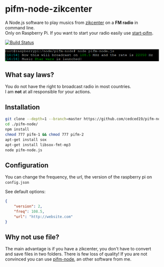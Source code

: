 # pifm-node-zikcenter

A Node.js software to play musics from [zikcenter](https://github.com/cedced19/zikcenter) on a __FM radio__ in command line.  
Only on Raspberry Pi.
If you want to start your radio easily use [start-pifm](https://github.com/cedced19/start-pifm).

[![Build Status](https://travis-ci.org/cedced19/pifm-node-zikcenter.svg)](https://travis-ci.org/cedced19/pifm-node-zikcenter)

![](https://raw.githubusercontent.com/cedced19/pifm-node-zikcenter/master/demo.png)

## What say laws?

You do not have the right to broadcast radio in most countries.  
I am __not__ at all responsible for your actions.  

## Installation

```bash
git clone --depth=1 --branch=master https://github.com/cedced19/pifm-node
cd ./pifm-node/
npm install
chmod 777 pifm-1 && chmod 777 pifm-2
apt-get install sox
apt-get install libsox-fmt-mp3
node pifm-node.js
```

## Configuration

You can change the frequency, the url, the version of the raspberry pi on `config.json`

See default options:

```json
{
    "version": 2,
    "freq": 108.5,
    "url": "http://website.com"
}
```

## Why not use file?

The main advantage is if you have a zikcenter, you don't have to convert and save files in two folders.
There is few loss of quality!
If you are not convinced you can use [pifm-node](https://github.com/cedced19/pifm-node), an other software from me.
